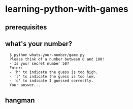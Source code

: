 # learning-python-with-games

## prerequisites


## what's your number?
```
  $ python whats-your-number/game.py
  Please think of a number between 0 and 100!
  - Is your secret number 50?
  Enter:
  - 'h' to indicate the guess is too high. 
  - 'l' to indicate the guess is too low. 
  - 'c' to indicate I guessed correctly.
  Your answer...
```

## hangman
```

```

